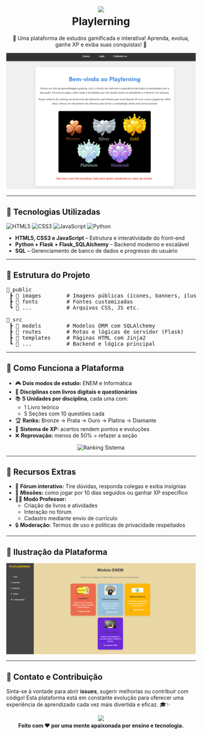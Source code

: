 <h1 align="center">
  <img src="https://img.icons8.com/fluency/96/graduation-cap.png" width="60"/>
  <br><strong>Playlerning</strong>
</h1>

<p align="center">
  🌟 Uma plataforma de estudos gamificada e interativa! Aprenda, evolua, ganhe XP e exiba suas conquistas! 🚀
</p>

<p align="center">
  <img src="./public/assents/img/imagem-projeto.png" width="700" alt="Dashboard Estudo Gamificado"/>
</p>

<hr>

<h2>🚀 Tecnologias Utilizadas</h2>

<p>
  <img src="https://img.icons8.com/color/48/html-5--v1.png" alt="HTML5"/>
  <img src="https://img.icons8.com/color/48/css3.png" alt="CSS3"/>
  <img src="https://img.icons8.com/color/48/javascript--v1.png" alt="JavaScript"/>
  <img src="https://img.icons8.com/color/48/python--v1.png" alt="Python"/>
</p>

<ul>
  <li><strong>HTML5, CSS3 e JavaScript</strong> – Estrutura e interatividade do front-end</li>
  <li><strong>Python + Flask + Flask_SQLAlchemy</strong> – Backend moderno e escalável</li>
  <li><strong>SQL</strong> – Gerenciamento de banco de dados e progresso do usuário</li>
</ul>

<hr>

<h2>📂 Estrutura do Projeto</h2>

<pre>
📁 public
 ┣ 📂 images        # Imagens públicas (ícones, banners, ilustrações)
 ┣ 📂 fonts         # Fontes customizadas
 ┗ 📂 ...           # Arquivos CSS, JS etc.

📁 src
 ┣ 📂 models        # Modelos ORM com SQLAlchemy
 ┣ 📂 routes        # Rotas e lógicas de servidor (Flask)
 ┣ 📂 templates     # Páginas HTML com Jinja2
 ┗ 📂 ...           # Backend e lógica principal
</pre>

<hr>

<h2>📘 Como Funciona a Plataforma</h2>

<ul>
  <li>🎮 <strong>Dois modos de estudo:</strong> ENEM e Informática</li>
  <li>📖 <strong>Disciplinas com livros digitais e questionários</strong></li>
  <li>📚 <strong>5 Unidades por disciplina</strong>, cada uma com:
    <ul>
      <li>1 Livro teórico</li>
      <li>5 Seções com 10 questões cada</li>
    </ul>
  </li>
  <li>🏆 <strong>Ranks:</strong> Bronze → Prata → Ouro → Platina → Diamante</li>
  <li>🧠 <strong>Sistema de XP:</strong> acertos rendem pontos e evoluções</li>
  <li>❌ <strong>Reprovação:</strong> menos de 50% = refazer a seção</li>
</ul>

<p align="center">
  <img src="https://i.imgur.com/Y3n3w7z.png" width="600" alt="Ranking Sistema">
</p>

<hr>

<h2>🧩 Recursos Extras</h2>

<ul>
  <li>💬 <strong>Fórum interativo:</strong> Tire dúvidas, responda colegas e exiba insígnias</li>
  <li>🎯 <strong>Missões:</strong> como jogar por 10 dias seguidos ou ganhar XP específico</li>
  <li>👨‍🏫 <strong>Modo Professor:</strong>
    <ul>
      <li>Criação de livros e atividades</li>
      <li>Interação no fórum</li>
      <li>Cadastro mediante envio de currículo</li>
    </ul>
  </li>
  <li>🔒 <strong>Moderação:</strong> Termos de uso e políticas de privacidade respeitados</li>
</ul>

<hr>

<h2>📸 Ilustração da Plataforma</h2>

<p align="center">
  <img src="./public/assents/img/imagem-projeto-estudos.png" width="700" alt="Ilustração Plataforma"/>
</p>

<hr>

<h2>📎 Contato e Contribuição</h2>

<p>
  Sinta-se à vontade para abrir <strong>issues</strong>, sugerir melhorias ou contribuir com código! Esta plataforma está em constante evolução para oferecer uma experiência de aprendizado cada vez mais divertida e eficaz. 🎓✨
</p>

<p align="center">
  <img src="https://img.icons8.com/clouds/100/github.png" width="40"/> <br>
  <strong>Feito com ❤️ por uma mente apaixonada por ensino e tecnologia.</strong>
</p>
